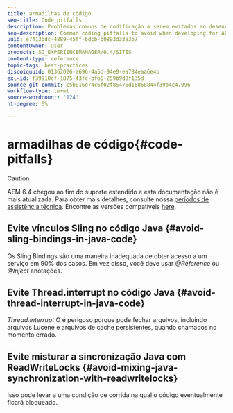 ```yaml
---
title: armadilhas de código
seo-title: Code pitfalls
description: Problemas comuns de codificação a serem evitados ao desenvolver para AEM
seo-description: Common coding pitfalls to avoid when developing for AEM
uuid: e7413bdc-4889-45ff-bdcb-b0893d33a3b7
contentOwner: User
products: SG_EXPERIENCEMANAGER/6.4/SITES
content-type: reference
topic-tags: best-practices
discoiquuid: 01362026-a696-4a5d-94e9-ea784eaa6e4b
exl-id: f39910cf-1875-43fc-bfb5-259b9d8f135d
source-git-commit: c5b816d74c6f02f85476d16868844f39b4c47996
workflow-type: tm+mt
source-wordcount: '124'
ht-degree: 6%

---
```


# armadilhas de código{#code-pitfalls}

>[!CAUTION]
>
>AEM 6.4 chegou ao fim do suporte estendido e esta documentação não é mais atualizada. Para obter mais detalhes, consulte nossa [períodos de assistência técnica](https://helpx.adobe.com/br/support/programs/eol-matrix.html). Encontre as versões compatíveis [here](https://experienceleague.adobe.com/docs/).

## Evite vínculos Sling no código Java {#avoid-sling-bindings-in-java-code}

Os Sling Bindings são uma maneira inadequada de obter acesso a um serviço em 90% dos casos. Em vez disso, você deve usar *@Reference* ou *@Inject* anotações.

## Evite Thread.interrupt no código Java {#avoid-thread-interrupt-in-java-code}

*Thread.interrupt* O é perigoso porque pode fechar arquivos, incluindo arquivos Lucene e arquivos de cache persistentes, quando chamados no momento errado.

## Evite misturar a sincronização Java com ReadWriteLocks {#avoid-mixing-java-synchronization-with-readwritelocks}

Isso pode levar a uma condição de corrida na qual o código eventualmente ficará bloqueado.
